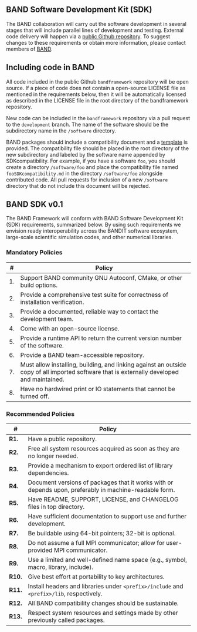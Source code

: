 ## BAND Software Development Kit (SDK)

The BAND collaboration will carry out the software development in several stages that will include parallel lines of development and testing. External code delivery will happen via a [public Github repository](https://github.com/bandframework/bandframework). To suggest changes to these requirements or obtain more information, please contact members of [BAND](https://bandframework.github.io/team).

## Including code in BAND

All code included in the public Github `bandframework` repository will be open source.  If a piece of code does not contain a open-source LICENSE file as mentioned in the requirements below, then it will be automatically licensed as described in the LICENSE file in the root directory of the bandframework repository.  

New code can be included in the `bandframework` repository via a pull request to the `development` branch.  The name of the software should be the subdirectory name in the `/software` directory.  

BAND packages should include a compatibility document and a [template](https://github.com/bandframework/bandframework/resources/sdk/template.md) is provided. The compatibility  file should be placed in the root directory of the new subdirectory and labeled by the software name appended by SDKcompatibility.  For example, if you have a software `foo`, you should create a directory `/software/foo` and place the compatibility file named `fooSDKcompatibility.md` in the directory `/software/foo` alongside contributed code.  All pull requests for inclusion of a new `/software` directory  that do not include this document will be rejected.

## BAND SDK v0.1

The BAND Framework will conform with BAND Software Development Kit (SDK) requirements, summarized below. By using such requirements we envision ready interoperability across the BANDIT software ecosystem, large-scale scientific simulation codes, and other numerical libraries.

### Mandatory Policies

| # | Policy                 |
|---|-----------------------|
| 1. | Support BAND community GNU Autoconf, CMake, or other build options.
| 2. | Provide a comprehensive test suite for correctness of installation verification.
| 3. | Provide a documented, reliable way to contact the development team.
| 4. | Come with an open-source license.
| 5. | Provide a runtime API to return the current version number of the software.
| 6. | Provide a BAND team-accessible repository.
| 7. | Must allow installing, building, and linking against an outside copy of all imported software that is externally developed and maintained.
| 8. |  Have no hardwired print or IO statements that cannot be turned off.

### Recommended Policies

| # | Policy                 |
|---|------------------------|
|**R1.**| Have a public repository.
|**R2.**| Free all system resources acquired as soon as they are no longer needed.
|**R3.**| Provide a mechanism to export ordered list of library dependencies.
|**R4.**| Document versions of packages that it works with or depends upon, preferably in machine-readable form.
|**R5.**| Have README, SUPPORT, LICENSE, and CHANGELOG files in top directory.
|**R6.**| Have sufficient documentation to support use and further development.
|**R7.**| Be buildable using 64-bit pointers; 32-bit is optional.
|**R8.**| Do not assume a full MPI communicator; allow for user-provided MPI communicator.
|**R9.**| Use a limited and well-defined name space (e.g., symbol, macro, library, include).
|**R10.**| Give best effort at portability to key architectures.
|**R11.**| Install headers and libraries under `<prefix>/include` and `<prefix>/lib`, respectively.
|**R12.**| All BAND compatibility changes should be sustainable.
|**R13.**| Respect system resources and settings made by other previously called packages.
